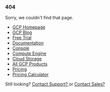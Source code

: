 ###  404

Sorry, we couldn't find that page.

  * [ GCP Homepage ](/)
  * [ GCP Blog ](https://cloudplatform.googleblog.com/)
  * [ Free Trial ](/free-trial/)
  * [ Documentation ](/docs/)
  * [ Console ](https://console.cloud.google.com/)
  * [ Compute Engine ](/compute/)
  * [ Cloud Storage ](/storage/)
  * [ All GCP Products ](/products/)
  * [ Pricing ](/pricing/)
  * [ Pricing Calculator ](/products/calculator/)

Still looking? [ Contact Support? ](/support/) or [ Contact Sales?
](/contact/)

